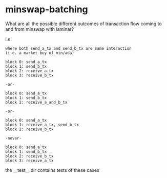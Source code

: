 # minswap-batching

What are all the possible different outcomes of transaction flow coming to and
from minswap with laminar?

i.e.

```
where both send_a_tx and send_b_tx are same interaction
(i.e. a market buy of min/ada)

block 0: send_a_tx
block 1: send_b_tx
block 2: receive_a_tx
block 3: receive_b_tx

-or-

block 0: send_a_tx
block 1: send_b_tx
block 2: receive_a_and_b_tx

-or-

block 0: send_a_tx
block 1: receive_a_tx, send_b_tx
block 2: receive_b_tx

-never-

block 0: send_a_tx
block 1: send_b_tx
block 2: receive_b_tx
block 3: receive_a_tx
```

the \_\_test\_\_ dir contains tests of these cases
